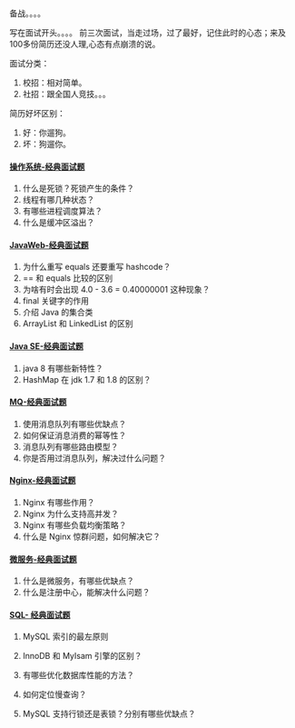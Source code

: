 备战。。。。

写在面试开头。。。。
     前三次面试，当走过场，过了最好，记住此时的心态；来及100多份简历还没人理,心态有点崩溃的说。



面试分类：

1. 校招：相对简单。
2. 社招：跟全国人竞技。。。

简历好坏区别：
1.  好：你遛狗。
2.  坏：狗遛你。











#### [操作系统-经典面试题](https://luxian.yupi.icu/#/roadmap/Java学习路线?id=经典面试题-3)

1. 什么是死锁？死锁产生的条件？
2. 线程有哪几种状态？
3. 有哪些进程调度算法？
4. 什么是缓冲区溢出？

#### [JavaWeb-经典面试题](https://luxian.yupi.icu/#/roadmap/Java学习路线?id=经典面试题)

1. 为什么重写 equals 还要重写 hashcode？
2. == 和 equals 比较的区别
3. 为啥有时会出现 4.0 - 3.6 = 0.40000001 这种现象？
4. final 关键字的作用
5. 介绍 Java 的集合类
6. ArrayList 和 LinkedList 的区别

#### [Java SE-经典面试题](https://luxian.yupi.icu/#/roadmap/Java学习路线?id=经典面试题-1)

1. java 8 有哪些新特性？
2. HashMap 在 jdk 1.7 和 1.8 的区别？

#### [MQ-经典面试题](https://luxian.yupi.icu/#/roadmap/Java学习路线?id=经典面试题-11)

1. 使用消息队列有哪些优缺点？
2. 如何保证消息消费的幂等性？
3. 消息队列有哪些路由模型？
4. 你是否用过消息队列，解决过什么问题？

#### [Nginx-经典面试题](https://luxian.yupi.icu/#/roadmap/Java学习路线?id=经典面试题-12)

1. Nginx 有哪些作用？
2. Nginx 为什么支持高并发？
3. Nginx 有哪些负载均衡策略？
4. 什么是 Nginx 惊群问题，如何解决它？

#### [微服务-经典面试题](https://luxian.yupi.icu/#/roadmap/Java学习路线?id=经典面试题-14)

1. 什么是微服务，有哪些优缺点？
2. 什么是注册中心，能解决什么问题？

#### [SQL- 经典面试题](https://luxian.yupi.icu/#/roadmap/Java学习路线?id=经典面试题-5)

1. MySQL 索引的最左原则

2. InnoDB 和 MyIsam 引擎的区别？

3. 有哪些优化数据库性能的方法？

4. 如何定位慢查询？

5. MySQL 支持行锁还是表锁？分别有哪些优缺点？

   